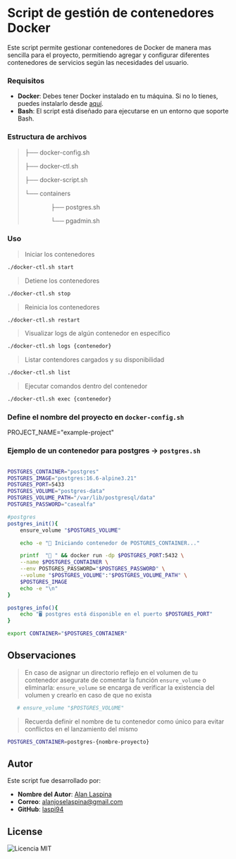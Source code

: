 # Script de gestión de contenedores Docker

Este script permite gestionar contenedores de Docker de manera mas sencilla para el proyecto, permitiendo agregar y configurar diferentes contenedores de servicios según las necesidades del usuario.

### Requisitos

- **Docker**: Debes tener Docker instalado en tu máquina. Si no lo tienes, puedes instalarlo desde [aquí](https://docs.docker.com/desktop/setup/install/linux/).
- **Bash**: El script está diseñado para ejecutarse en un entorno que soporte Bash.

### Estructura de archivos

> ├── docker-config.sh
> 
> ├── docker-ctl.sh
> 
> ├── docker-script.sh
> 
> └── containers
> 
> &nbsp;&nbsp;&nbsp;&nbsp;&nbsp;&nbsp;&nbsp;&nbsp;&nbsp;&nbsp;&nbsp;&nbsp;&nbsp;&nbsp;&nbsp;├── postgres.sh
> 
> &nbsp;&nbsp;&nbsp;&nbsp;&nbsp;&nbsp;&nbsp;&nbsp;&nbsp;&nbsp;&nbsp;&nbsp;&nbsp;&nbsp;&nbsp;└── pgadmin.sh

### Uso

> Iniciar los contenedores
```bash
./docker-ctl.sh start
```

> Detiene los contenedores
```bash
./docker-ctl.sh stop
```

> Reinicia los contenedores
```bash
./docker-ctl.sh restart
```

> Visualizar logs de algún contenedor en específico
```bash
./docker-ctl.sh logs {contenedor}
```

> Listar contendores cargados y su disponibilidad
```bash
./docker-ctl.sh list
```

> Ejecutar comandos dentro del contenedor
```bash
./docker-ctl.sh exec {contenedor}
```

### Define el nombre del proyecto en `docker-config.sh`
PROJECT_NAME="example-project"

### Ejemplo de un contenedor para postgres -> `postgres.sh`

```bash

POSTGRES_CONTAINER="postgres"
POSTGRES_IMAGE="postgres:16.6-alpine3.21"
POSTGRES_PORT=5433
POSTGRES_VOLUME="postgres-data"
POSTGRES_VOLUME_PATH="/var/lib/postgresql/data"
POSTGRES_PASSWORD="casealfa"

#postgres
postgres_init(){
    ensure_volume "$POSTGRES_VOLUME"

    echo -e "🚀 Iniciando contenedor de POSTGRES_CONTAINER..."

    printf  "📝 " && docker run -dp $POSTGRES_PORT:5432 \
    --name $POSTGRES_CONTAINER \
    --env POSTGRES_PASSWORD="$POSTGRES_PASSWORD" \
    --volume "$POSTGRES_VOLUME":"$POSTGRES_VOLUME_PATH" \
    $POSTGRES_IMAGE
    echo -e "\n"
}

postgres_info(){
    echo "🖥️ postgres está disponible en el puerto $POSTGRES_PORT"
}

export CONTAINER="$POSTGRES_CONTAINER"

```
## Observaciones
>  En caso de asignar un directorio reflejo en el volumen de tu contenedor asegurate de comentar la función `ensure_volume` o eliminarla:
> `ensure_volume` se encarga de verificar la existencia del volumen y crearlo en caso de que no exista

```bash
   # ensure_volume "$POSTGRES_VOLUME"
```

> Recuerda definir el nombre de tu contenedor como único para evitar conflictos en el lanzamiento del mismo

```bash
POSTGRES_CONTAINER=postgres-{nombre-proyecto}
```

## Autor

Este script fue desarrollado por:

- **Nombre del Autor**: [Alan Laspina](https://github.com/laspi94)
- **Correo**: [alanjoselaspina@gmail.com](mailto:alanjoselaspina@gmail.com)
- **GitHub**: [laspi94](https://github.com/laspi94)

## License

![Licencia MIT](https://img.shields.io/badge/License-MIT-blue.svg)